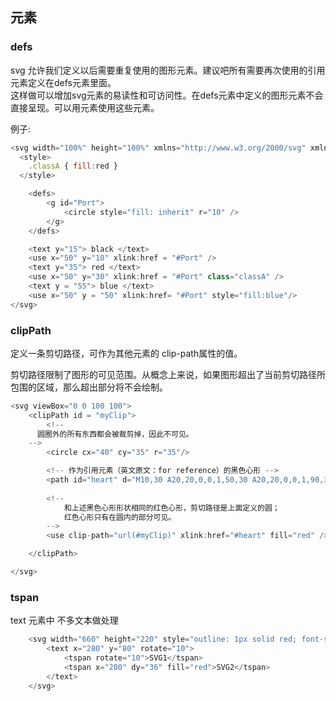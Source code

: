 ## 元素

### defs

svg 允许我们定义以后需要重复使用的图形元素。建议吧所有需要再次使用的引用元素定义在defs元素里面。  
这样做可以增加svg元素的易读性和可访问性。在defs元素中定义的图形元素不会直接呈现。可以用<use>元素使用这些元素。

例子:

```js
<svg width="100%" height="100%" xmlns="http://www.w3.org/2000/svg" xmlns:xlink="http://www.w3.org/1999/xlink">
  <style>
    .classA { fill:red }
  </style>

	<defs>
		<g id="Port">
			<circle style="fill: inherit" r="10" />
		</g>
	</defs>

	<text y="15"> black </text>
	<use x="50" y="10" xlink:href = "#Port" />
	<text y="35"> red </text>
	<use x="50" y="30" xlink:href = "#Port" class="classA" />
	<text y = "55"> blue </text>
	<use x="50" y = "50" xlink:href= "#Port" style="fill:blue"/>
</svg>

```


### clipPath 

定义一条剪切路径，可作为其他元素的 clip-path属性的值。

剪切路径限制了图形的可见范围。从概念上来说，如果图形超出了当前剪切路径所包围的区域，那么超出部分将不会绘制。

```js
<svg viewBox="0 0 100 100">
	<clipPath id = "myClip">
		<!--
      圆圈外的所有东西都会被裁剪掉，因此不可见。
    -->
		<circle cx="40" cy="35" r="35"/>

		<!-- 作为引用元素（英文原文：for reference）的黑色心形 -->
		<path id="heart" d="M10,30 A20,20,0,0,1,50,30 A20,20,0,0,1,90,30 Q90,60,50,90 Q10,60,10,30 Z" />
	
		<!--
			和上述黑色心形形状相同的红色心形，剪切路径是上面定义的圆；
			红色心形只有在圆内的部分可见。
		-->
		<use clip-path="url(#myClip)" xlink:href="#heart" fill="red" />

	</clipPath>

</svg>


```


### tspan

text 元素中 不多文本做处理

```js
	<svg width="660" height="220" style="outline: 1px solid red; font-size: 2em; overflow: visible;">
		<text x="280" y="80" rotate="10">
			<tspan rotate="10">SVG1</tspan>
			<tspan x="280" dy="36" fill="red">SVG2</tspan>
		</text>
	</svg>

```